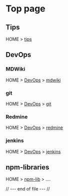 # Top page

## Tips
HOME > [tips](pages/tips/index.md)

## DevOps
### MDWiki
HOME > [DevOps](pages/DevOps/index.md) > [mdwiki](pages/DevOps/mdwiki/index.md)

### git
HOME > [DevOps](pages/DevOps/index.md) > [git](pages/DevOps/git/index.md)

### Redmine
HOME > [DevOps](pages/DevOps/index.md) > [redmine](pages/DevOps/redmine/index.md)

### jenkins
HOME > [DevOps](pages/DevOps/index.md) > [jenkins](pages/DevOps/jenkins/index.md)

## npm-libraries
HOME > [npm-lib](pages/npm-libraries/index.md) > ....


// --- end of file --- //
